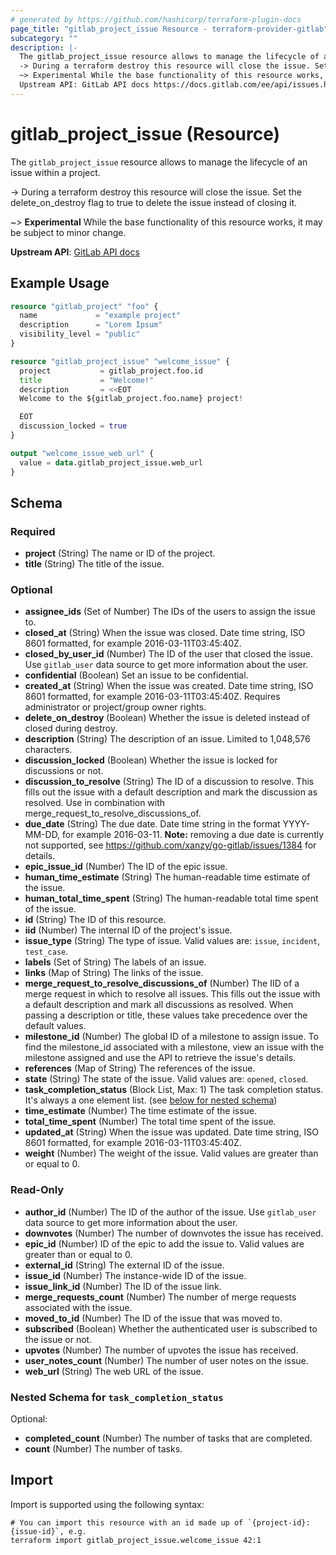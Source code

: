 ```yaml
---
# generated by https://github.com/hashicorp/terraform-plugin-docs
page_title: "gitlab_project_issue Resource - terraform-provider-gitlab"
subcategory: ""
description: |-
  The gitlab_project_issue resource allows to manage the lifecycle of an issue within a project.
  -> During a terraform destroy this resource will close the issue. Set the deleteondestroy flag to true to delete the issue instead of closing it.
  ~> Experimental While the base functionality of this resource works, it may be subject to minor change.
  Upstream API: GitLab API docs https://docs.gitlab.com/ee/api/issues.html
---
```


# gitlab_project_issue (Resource)

The `gitlab_project_issue` resource allows to manage the lifecycle of an issue within a project.

-> During a terraform destroy this resource will close the issue. Set the delete_on_destroy flag to true to delete the issue instead of closing it.

~> **Experimental** While the base functionality of this resource works, it may be subject to minor change.

**Upstream API**: [GitLab API docs](https://docs.gitlab.com/ee/api/issues.html)

## Example Usage

```terraform
resource "gitlab_project" "foo" {
  name             = "example project"
  description      = "Lorem Ipsum"
  visibility_level = "public"
}

resource "gitlab_project_issue" "welcome_issue" {
  project           = gitlab_project.foo.id
  title             = "Welcome!"
  description       = <<EOT
  Welcome to the ${gitlab_project.foo.name} project!

  EOT
  discussion_locked = true
}

output "welcome_issue_web_url" {
  value = data.gitlab_project_issue.web_url
}
```

<!-- schema generated by tfplugindocs -->
## Schema

### Required

- **project** (String) The name or ID of the project.
- **title** (String) The title of the issue.

### Optional

- **assignee_ids** (Set of Number) The IDs of the users to assign the issue to.
- **closed_at** (String) When the issue was closed. Date time string, ISO 8601 formatted, for example 2016-03-11T03:45:40Z.
- **closed_by_user_id** (Number) The ID of the user that closed the issue. Use `gitlab_user` data source to get more information about the user.
- **confidential** (Boolean) Set an issue to be confidential.
- **created_at** (String) When the issue was created. Date time string, ISO 8601 formatted, for example 2016-03-11T03:45:40Z. Requires administrator or project/group owner rights.
- **delete_on_destroy** (Boolean) Whether the issue is deleted instead of closed during destroy.
- **description** (String) The description of an issue. Limited to 1,048,576 characters.
- **discussion_locked** (Boolean) Whether the issue is locked for discussions or not.
- **discussion_to_resolve** (String) The ID of a discussion to resolve. This fills out the issue with a default description and mark the discussion as resolved. Use in combination with merge_request_to_resolve_discussions_of.
- **due_date** (String) The due date. Date time string in the format YYYY-MM-DD, for example 2016-03-11.
**Note:** removing a due date is currently not supported, see https://github.com/xanzy/go-gitlab/issues/1384 for details.
- **epic_issue_id** (Number) The ID of the epic issue.
- **human_time_estimate** (String) The human-readable time estimate of the issue.
- **human_total_time_spent** (String) The human-readable total time spent of the issue.
- **id** (String) The ID of this resource.
- **iid** (Number) The internal ID of the project's issue.
- **issue_type** (String) The type of issue. Valid values are: `issue`, `incident`, `test_case`.
- **labels** (Set of String) The labels of an issue.
- **links** (Map of String) The links of the issue.
- **merge_request_to_resolve_discussions_of** (Number) The IID of a merge request in which to resolve all issues. This fills out the issue with a default description and mark all discussions as resolved. When passing a description or title, these values take precedence over the default values.
- **milestone_id** (Number) The global ID of a milestone to assign issue. To find the milestone_id associated with a milestone, view an issue with the milestone assigned and use the API to retrieve the issue's details.
- **references** (Map of String) The references of the issue.
- **state** (String) The state of the issue. Valid values are: `opened`, `closed`.
- **task_completion_status** (Block List, Max: 1) The task completion status. It's always a one element list. (see [below for nested schema](#nestedblock--task_completion_status))
- **time_estimate** (Number) The time estimate of the issue.
- **total_time_spent** (Number) The total time spent of the issue.
- **updated_at** (String) When the issue was updated. Date time string, ISO 8601 formatted, for example 2016-03-11T03:45:40Z.
- **weight** (Number) The weight of the issue. Valid values are greater than or equal to 0.

### Read-Only

- **author_id** (Number) The ID of the author of the issue. Use `gitlab_user` data source to get more information about the user.
- **downvotes** (Number) The number of downvotes the issue has received.
- **epic_id** (Number) ID of the epic to add the issue to. Valid values are greater than or equal to 0.
- **external_id** (String) The external ID of the issue.
- **issue_id** (Number) The instance-wide ID of the issue.
- **issue_link_id** (Number) The ID of the issue link.
- **merge_requests_count** (Number) The number of merge requests associated with the issue.
- **moved_to_id** (Number) The ID of the issue that was moved to.
- **subscribed** (Boolean) Whether the authenticated user is subscribed to the issue or not.
- **upvotes** (Number) The number of upvotes the issue has received.
- **user_notes_count** (Number) The number of user notes on the issue.
- **web_url** (String) The web URL of the issue.

<a id="nestedblock--task_completion_status"></a>
### Nested Schema for `task_completion_status`

Optional:

- **completed_count** (Number) The number of tasks that are completed.
- **count** (Number) The number of tasks.

## Import

Import is supported using the following syntax:

```shell
# You can import this resource with an id made up of `{project-id}:{issue-id}`, e.g.
terraform import gitlab_project_issue.welcome_issue 42:1
```
